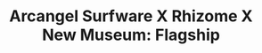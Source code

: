 ---
ee_id_show: '4505'
title: 'Arcangel Surfware X Rhizome X New Museum: Flagship'
url: arcangel-surfware-x-rhizome-x-new-museum-flagship
live_url:
year: '2019'
venue: New Museum
state_country: New York
pitch: Built a copy of the Arcangel Surfware Flagship at the New Museum 4 one day!
  Thx Rhizome.&nbsp;
ps:
imgs: rhizome-flagship-2019-05-web-ih--aFCU.jpg,rhizome-flagship-2019-05-web-ih--ByaI.jpg,rhizome-flagship-2019-05-web-ih--C9Jd.jpg,rhizome-flagship-2019-05-web-ih--ctyY.jpg,rhizome-flagship-2019-05-web-ih--gHca.jpg,rhizome-flagship-2019-05-web-ih--gWVA.jpg,rhizome-flagship-2019-05-web-ih--Kf1f.jpg,rhizome-flagship-2019-05-web-ih--PoVD.jpg,rhizome-flagship-2019-05-web-ih--rCtD.jpg,rhizome-flagship-2019-05-web-ih--RgYi.jpg,rhizome-flagship-2019-05-web-ih--Xa05.jpg,rhizome-flagship-2019-05-web-ih--VmI3.jpg,rhizome-flagship-2019-05-web-ih--xDnP.jpg
things: "[4111] [2013-117-the-source-desktop-wireform] 2013-117 The Source Issue 1
  Desktop Wireform (SRF-014),[4112] [2013-133-the-source-issue-3-i-shot-andy-warhol]
  2013 133 The Source Issue 3 I Shot Andy Warhol (SRF-016),[4113] [2013-168-the-source-issue-4-on-and-on]
  2013-168 The Source Issue 4 On and On  (SRF-017),[4114] [2013-138-the-source-pizza-party]
  2013 138 The Source Issue 2 Pizza Party (SRF-015),[4138] [2013-115-24-Dances-For-The-Electric-Piano]
  2013-015 24 Dances For The Electric Piano (SRF-001),[4211] [2013-136-the-source-issue-5-space-invader]
  2013-136 The Source Issue 5 Space Invader  (SRF-20),[4213] [2013-137-the-source-hello-world-pen-plotter]
  2013-137 The Source Issue 6  Hello World Pen Plotter (SRF-22),[4214] [2013-140-the-source-issue-7-dooogle]
  2013-140 The Source Issue 7 Dooogle  (SRF-23),[4215] [2013-134-the-source-issue-8-six-sixty-six]
  2013-134 The Source Issue 8 Six Sixty Six  (SRF-24),[4297] [2015-159-fuck-negativity-sweatpants-srf-027]
  2015-159 Fuck Negativity Sweatpants (SRF-027),[4298] [2015-158-fuck-negativity-hoodie-srf-026]
  2015-158 Fuck Negativity Hoodie (SRF-026),[4299] [2015-157-fuck-negativity-t-shirt-srf-025]
  2015-157 Fuck Negativity T-Shirt (SRF-025),[4305] [2015-164-fuck-negativity-slides-srf-032]
  2015-164 Fuck Negativity Slides (SRF-032),[4366] [2016-077-fuck-negativity-white-sweatpants]
  2016-077 Fuck Negativity Sweatpants,[4367] [2016-078-fuck-negativity-white-hoodie-srf-035]
  2016-078 Fuck Negativity White Hoodie (SRF-035),[4368] [2016-079-fuck-negativity-white-t-shirt-srf-034]
  2016-079 Fuck Negativity White T-Shirt (SRF-034),[4378] [2016-061-the-source-digest-srf-038]
  2016-061 The Source Digest (SRF-038),[4409] [2013-141-the-source-issue-10-what-a-misunderstanding]
  2013-141 The Source  Issue #10: What a misunderstanding!,[4410] [2013-144-the-source-issue-9-colors-personal-edition]
  2013-144 The Source Issue #9: Colors Personal Edition"
status:
layout: shows
---